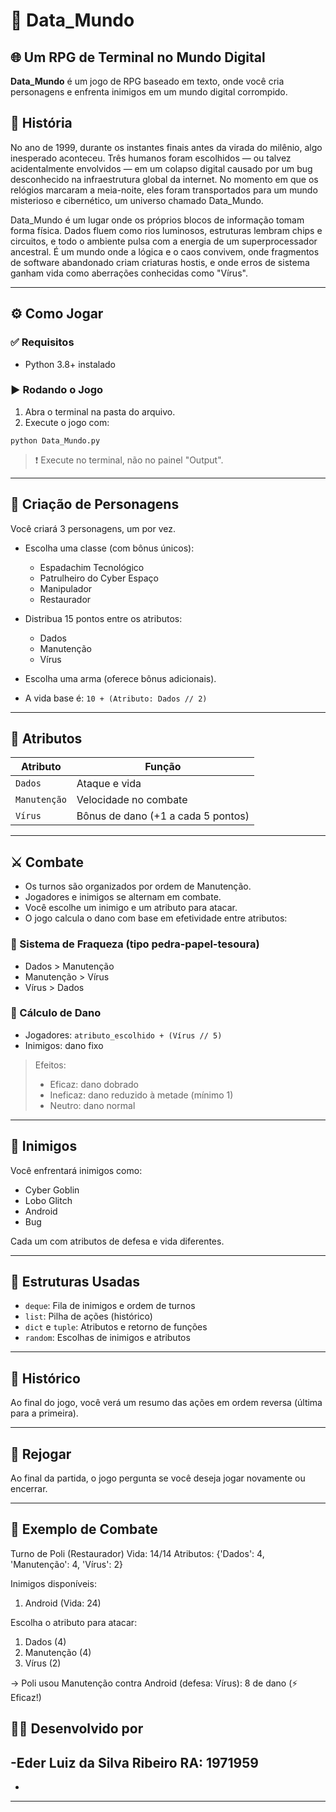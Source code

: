 # 💾 Data_Mundo

## 🌐 Um RPG de Terminal no Mundo Digital

**Data_Mundo** é um jogo de RPG baseado em texto, onde você cria personagens e enfrenta inimigos em um mundo digital corrompido. 

## 📜 História

No ano de 1999, durante os instantes finais antes da virada do milênio, algo inesperado aconteceu. Três humanos foram escolhidos — ou talvez acidentalmente envolvidos — em um 
colapso digital causado por um bug desconhecido na infraestrutura global da internet. No momento em que os relógios marcaram a meia-noite, eles foram transportados para um 
mundo misterioso e cibernético, um universo chamado Data_Mundo.

Data_Mundo é um lugar onde os próprios blocos de informação tomam forma física. Dados fluem como rios luminosos, estruturas lembram chips e circuitos, e todo o ambiente pulsa 
com a energia de um superprocessador ancestral. É um mundo onde a lógica e o caos convivem, onde fragmentos de software abandonado criam criaturas hostis, e onde erros de 
sistema ganham vida como aberrações conhecidas como "Vírus".

---

## ⚙️ Como Jogar

### ✅ Requisitos

- Python 3.8+ instalado

### ▶️ Rodando o Jogo

1. Abra o terminal na pasta do arquivo.
2. Execute o jogo com:

```
python Data_Mundo.py
```

> ❗ Execute no terminal, não no painel "Output".

---

## 🧍 Criação de Personagens

Você criará 3 personagens, um por vez.

- Escolha uma classe (com bônus únicos):
  - Espadachim Tecnológico 
  - Patrulheiro do Cyber Espaço 
  - Manipulador
  - Restaurador 

- Distribua 15 pontos entre os atributos:
  - Dados
  - Manutenção
  - Vírus

- Escolha uma arma (oferece bônus adicionais).

- A vida base é: `10 + (Atributo: Dados // 2)`

---

## 🧬 Atributos

| Atributo    | Função                                                    |
|-------------|-----------------------------------------------------------|
| `Dados`     | Ataque e vida                                             |
| `Manutenção`| Velocidade no combate                                     |
| `Vírus`     | Bônus de dano (+1 a cada 5 pontos)                        |

---

## ⚔️ Combate

- Os turnos são organizados por ordem de Manutenção.
- Jogadores e inimigos se alternam em combate.
- Você escolhe um inimigo e um atributo para atacar.
- O jogo calcula o dano com base em efetividade entre atributos:

### 🔄 Sistema de Fraqueza (tipo pedra-papel-tesoura)

- Dados > Manutenção
- Manutenção > Vírus
- Vírus > Dados

### 🎯 Cálculo de Dano

- Jogadores: `atributo_escolhido + (Vírus // 5)`
- Inimigos: dano fixo

> Efeitos:
> - Eficaz: dano dobrado
> - Ineficaz: dano reduzido à metade (mínimo 1)
> - Neutro: dano normal

---

## 👾 Inimigos

Você enfrentará inimigos como:

- Cyber Goblin
- Lobo Glitch
- Android
- Bug

Cada um com atributos de defesa e vida diferentes.

---

## 💾 Estruturas Usadas

- `deque`: Fila de inimigos e ordem de turnos
- `list`: Pilha de ações (histórico)
- `dict` e `tuple`: Atributos e retorno de funções
- `random`: Escolhas de inimigos e atributos

---

## 📜 Histórico

Ao final do jogo, você verá um resumo das ações em ordem reversa (última para a primeira).

---

## 🔁 Rejogar

Ao final da partida, o jogo pergunta se você deseja jogar novamente ou encerrar.

---

## 🎯 Exemplo de Combate

Turno de Poli (Restaurador)
Vida: 14/14
Atributos: {'Dados': 4, 'Manutenção': 4, 'Vírus': 2}

Inimigos disponíveis:
1. Android (Vida: 24)

Escolha o atributo para atacar:
1. Dados (4)
2. Manutenção (4)
3. Vírus (2)

-> Poli usou Manutenção contra Android (defesa: Vírus): 8 de dano (⚡ Eficaz!)

## 👨‍💻 Desenvolvido por

-Eder Luiz da Silva Ribeiro RA: 1971959 
-
-

---
